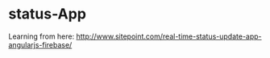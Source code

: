 # status-App
Learning from here:
http://www.sitepoint.com/real-time-status-update-app-angularjs-firebase/